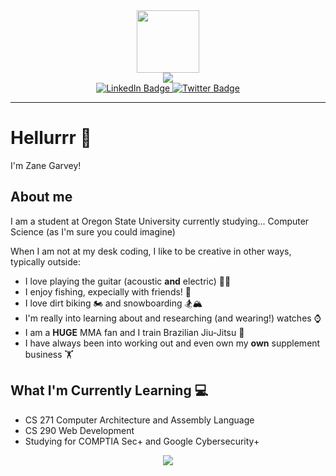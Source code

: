 <div id="header" align="center">
  <img src="https://media.giphy.com/media/v1.Y2lkPTc5MGI3NjExcGw2NDJwbTRnNTM4eWlscXJ6cmI5enZsNDd0aWxpMmk5NWIyeDcyaSZlcD12MV9pbnRlcm5hbF9naWZfYnlfaWQmY3Q9Zw/fByehYIrOIzO8XolJK/giphy.gif" width="100"/>
</div>

<div id="views" align="center">
  <a href="https://github.com/antonkomarev/github-profile-views-counter">
      <img src="https://komarev.com/ghpvc/?username=HackerManOSU&style=for-the-badge&base=800&color=green">
  </a>
</div>


<div id="badges" align="center">
  <a href="https://www.linkedin.com/in/zane-garvey/">
    <img src="https://img.shields.io/badge/LinkedIn-blue?style=for-the-badge&logo=linkedin&logoColor=white" alt="LinkedIn Badge"/>
  </a>
  <a href="https://devpost.com/zanegarvey503?ref_content=user-portfolio&ref_feature=portfolio&ref_medium=global-nav">
    <img src="https://img.shields.io/badge/devpost-darkblue?logo=devpost&logoColor=white&style=for-the-badge" alt="Twitter Badge"/>
  </a>
</div>

---

# Hellurrr 👋

I'm Zane Garvey!

## About me

I am a student at Oregon State University currently studying... Computer Science (as I'm sure you could imagine)

When I am not at my desk coding, I like to be creative in other ways, typically outside:
- I love playing the guitar (acoustic **and** electric) 🎸🎵
- I enjoy fishing, expecially with friends! 🎣
- I love dirt biking 🏍️ and snowboarding 🏂🏔️
- I'm really into learning about and researching (and wearing!) watches ⌚
- I am a **HUGE** MMA fan and I train Brazilian Jiu-Jitsu 🥋
- I have always been into working out and even own my **own** supplement business 🏋️

## What I'm Currently Learning 💻
- CS 271 Computer Architecture and Assembly Language
- CS 290 Web Development
- Studying for COMPTIA Sec+ and Google Cybersecurity+


<div id="languages" align="center">
  <a href="https://github.com/anuraghazra/github-readme-stats">
      <img src="https://github-readme-stats.vercel.app/api/top-langs/?username=HackerManOSU&size_weight=0.5&count_weight=0.5&hide=html,css&layout=compact">
  </a>
</div>
<!--
**HackerManOSU/HackerManOSU** is a ✨ _special_ ✨ repository because its `README.md` (this file) appears on your GitHub profile.

Here are some ideas to get you started:

- 🔭 I’m currently working on ...
- 🌱 I’m currently learning ...
- 👯 I’m looking to collaborate on ...
- 🤔 I’m looking for help with ...
- 💬 Ask me about ...
- 📫 How to reach me: ...
- 😄 Pronouns: ...
- ⚡ Fun fact: ...
-->
